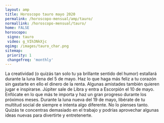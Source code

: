 ```yaml
---
layout: amp
title: Horoscopo tauro mayo 2020 
permalink: /horoscopo-mensual/amp/tauro/
normallink: /horoscopo-mensual/tauro/
home: FALSE
horoscopo:
 signo: tauro
 video: g_VIh3NkXjc
ogimg: /images/tauro_char.png
sitemap:
 priority: 1
 changefreq: 'monthly'
---
```



La creatividad (o quizás tan solo tu ya brillante sentido del humor) estallará durante la luna llena del 5 de mayo. Haz lo que haga más feliz a tu corazón sin gastarte en ello el dinero de la renta. Algunas amistades también quieren jugar e inspirarse. Júpiter sale de Libra y entra a Escorpión el 10 de mayo. Enfócate en lo que más te importa y haz un gran progreso durante los próximos meses. Durante la luna nueva del 19 de mayo, libérate de tu multitud social de siempre e intenta algo diferente. No lo pienses tanto. Quizás te concentras demasiado en el trabajo y podrías aprovechar algunas ideas nuevas para divertirte y entretenerte. 